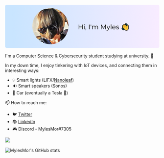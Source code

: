 ![Profile banner](https://github.com/MylesMor/mylesmor/blob/master/banner.png?raw=true)

I'm a Computer Science & Cybersecurity student studying at university. 🏫

In my down time, I enjoy tinkering with IoT devices, and connecting them in interesting ways:
- 💡 Smart lights (LIFX/[Nanoleaf](https://github.com/mylesmor/nanoleafapi))
- 🔉 Smart speakers (Sonos)
- 🚗 Car (eventually a Tesla 🤞)

📫 How to reach me: 
- 🐦 [Twitter](https://twitter.com/MylesMor_)
- 📚 [LinkedIn](https://www.linkedin.com/in/myles-m-115032153/)
- 🎮 Discord - MylesMor#7305

![](https://komarev.com/ghpvc/?username=MylesMor&color=green)

![MylesMor's GitHub stats](https://github-readme-stats.vercel.app/api?username=MylesMor&show_icons=true&theme=radical)

<!--
**MylesMor/mylesmor** is a ✨ _special_ ✨ repository because its `README.md` (this file) appears on your GitHub profile.

Here are some ideas to get you started:

- 🔭 I’m currently working on ...
- 🌱 I’m currently learning ...
- 👯 I’m looking to collaborate on ...
- 🤔 I’m looking for help with ...
- 💬 Ask me about ...
- 📫 How to reach me: ...
- 😄 Pronouns: ...
- ⚡ Fun fact: ...
-->

